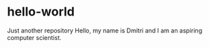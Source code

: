 # hello-world
Just another repository
Hello, my name is Dmitri and I am an aspiring computer scientist.
